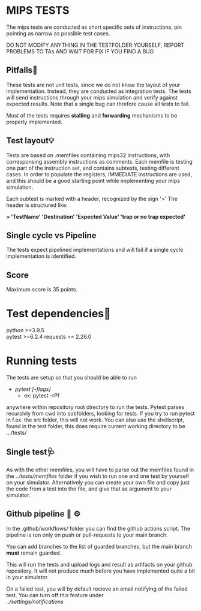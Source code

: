 # MIPS TESTS
The mips tests are conducted as short specific sets of instructions, pin pointing as narrow as possible test cases.

DO NOT MODIFY ANYTHING IN THE TESTFOLDER YOURSELF, REPORT PROBLEMS TO TAs AND WAIT FOR FIX IF YOU FIND A BUG

## Pitfalls💢
These tests are not unit tests, since we do not know the layout of your implementation. Instead, they are conducted as integration tests. The tests will send instructions through your mips simulation and verify against expected results. Note that a single bug can threfore cause all tests to fail. 

Most of the tests requires **stalling** and **forwarding** mechanisms to be properly implemented.

## Test layout💡
Tests are based on .memfiles containing mips32 instructions, with corresponsing assembly instructions as comments.
Each memfile is testing one part of the instruction set, and contains subtests, testing different cases.
In order to populate the registers, IMMEDIATE instructions are used, and this should be a good starting point while implementing
your mips simulation.

Each subtest is marked with a header, recognized by the sign '>'
The header is structured like:

**> 'TestName' 'Destination' 'Expected Value' 'trap or no trap expected'**

## Single cycle vs Pipeline
The tests expect pipelined implementations and will fail if a single cycle implementation is identified.

## Score
Maximum score is 35 points.

# Test dependencies📑
python >=3.9.5\
pytest >=6.2.4
requests >= 2.26.0

# Running tests
The tests are setup so that you should be able to run 
- *pytest [-flags]* 
    - ex: pytest -rPf

anywhere within repository root directory to run the tests. Pytest parses recursivly from cwd into subfolders, looking for tests. If you try to run pytest in f.ex. the src folder, this will not work.
You can also use the shellscript, found in the test folder, this does require current working directory to be .../tests/

## Single test🩺
As with the other memfiles, you will have to parse out the memfiles found in the *../tests/memfiles* folder if you wish to run one and one test by yourself on your simulator. Alternatively you can create your own file and copy just the code from a test into the file, and give that as argument to your simulator.

## Github pipeline  🔩 ⚙️
In the .github/workflows/ folder you can find the github actions script. The pipeline is run only on push or pull-requests to your main branch.

You can add branches to the list of guarded branches, but the main branch **must** remain guarded.

This will run the tests and upload logs and result as artifacts on your github repository. It will not produce much before you have implemented quite a bit in your simulator.

On a failed test, you will by default recieve an email notifying of the failed test. You can turn off this feature under \
*../settings/notifications*
